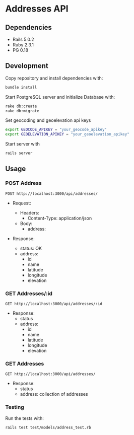 # Addresses API
## Dependencies
* Rails 5.0.2
* Ruby 2.3.1
* PG 0.18

## Development

Copy repository and install dependencies with:

```sh
bundle install
```

Start PostgreSQL server and initialize Database with:

```sh
rake db:create
rake db:migrate
```

Set geocoding and geoelevation api keys

```sh
export GEOCODE_APIKEY = "your_geocode_apikey"
export GEOELEVATION_APIKEY = "your_geoelevation_apikey"
```

Start server with

```sh
rails server
```

## Usage

### POST Address

```
POST http://localhost:3000/api/addresses/
```

- Request:
  - Headers: 
    - Content-Type: application/json
  - Body:
    - address: 
  
- Response:
  - status: OK
  - address: 
    - id
    - name
    - latitude
    - longitude
    - elevation
  
### GET Addresses/:id

```
GET http://localhost:3000/api/addresses/:id
```

- Response:
  - status
  - address: 
    - id
    - name
    - latitude
    - longitude
    - elevation
    
### GET Addresses

```
GET http://localhost:3000/api/addresses/
```

- Response:
  - status
  - address: collection of addresses

### Testing

Run the tests with:

```sh
rails test test/models/address_test.rb
```

